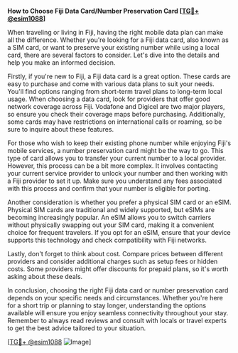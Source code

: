 **How to Choose Fiji Data Card/Number Preservation Card [[TG💪+ @esim1088](https://t.me/s/esim1088)]**

When traveling or living in Fiji, having the right mobile data plan can make all the difference. Whether you're looking for a Fiji data card, also known as a SIM card, or want to preserve your existing number while using a local card, there are several factors to consider. Let's dive into the details and help you make an informed decision.

Firstly, if you're new to Fiji, a Fiji data card is a great option. These cards are easy to purchase and come with various data plans to suit your needs. You'll find options ranging from short-term travel plans to long-term local usage. When choosing a data card, look for providers that offer good network coverage across Fiji. Vodafone and Digicel are two major players, so ensure you check their coverage maps before purchasing. Additionally, some cards may have restrictions on international calls or roaming, so be sure to inquire about these features.

For those who wish to keep their existing phone number while enjoying Fiji's mobile services, a number preservation card might be the way to go. This type of card allows you to transfer your current number to a local provider. However, this process can be a bit more complex. It involves contacting your current service provider to unlock your number and then working with a Fiji provider to set it up. Make sure you understand any fees associated with this process and confirm that your number is eligible for porting.

Another consideration is whether you prefer a physical SIM card or an eSIM. Physical SIM cards are traditional and widely supported, but eSIMs are becoming increasingly popular. An eSIM allows you to switch carriers without physically swapping out your SIM card, making it a convenient choice for frequent travelers. If you opt for an eSIM, ensure that your device supports this technology and check compatibility with Fiji networks.

Lastly, don't forget to think about cost. Compare prices between different providers and consider additional charges such as setup fees or hidden costs. Some providers might offer discounts for prepaid plans, so it's worth asking about these deals.

In conclusion, choosing the right Fiji data card or number preservation card depends on your specific needs and circumstances. Whether you're here for a short trip or planning to stay longer, understanding the options available will ensure you enjoy seamless connectivity throughout your stay. Remember to always read reviews and consult with locals or travel experts to get the best advice tailored to your situation.

[[TG💪+ @esim1088](https://t.me/s/esim1088) ![Image](https://i.postimg.cc/Y0z9fWf4/image.png)]